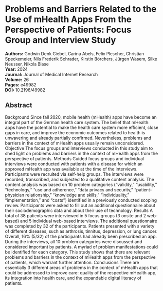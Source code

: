 # Problems and Barriers Related to the Use of mHealth Apps From the Perspective of Patients: Focus Group and Interview Study

**Authors:** Godwin Denk Giebel, Carina Abels, Felix Plescher, Christian Speckemeier, Nils Frederik Schrader, Kirstin Börchers, Jürgen Wasem, Silke Neusser, Nikola Blase  
**Year:** 2024  
**Journal:** Journal of Medical Internet Research  
**Volume:** 26  
**Pages:** e49982  
**DOI:** 10.2196/49982  

## Abstract
Background            Since fall 2020, mobile health (mHealth) apps have become an integral part of the German health care system. The belief that mHealth apps have the potential to make the health care system more efficient, close gaps in care, and improve the economic outcomes related to health is unwavering and already partially confirmed. Nevertheless, problems and barriers in the context of mHealth apps usually remain unconsidered.                                Objective            The focus groups and interviews conducted in this study aim to shed light on problems and barriers in the context of mHealth apps from the perspective of patients.                                Methods            Guided focus groups and individual interviews were conducted with patients with a disease for which an approved mHealth app was available at the time of the interviews. Participants were recruited via self-help groups. The interviews were recorded, transcribed, and subjected to a qualitative content analysis. The content analysis was based on 10 problem categories (“validity,” “usability,” “technology,” “use and adherence,” “data privacy and security,” “patient-physician relationship,” “knowledge and skills,” “individuality,” “implementation,” and “costs”) identified in a previously conducted scoping review. Participants were asked to fill out an additional questionnaire about their sociodemographic data and about their use of technology.                                Results            A total of 38 patients were interviewed in 5 focus groups (3 onsite and 2 web-based) and 5 individual web-based interviews. The additional questionnaire was completed by 32 of the participants. Patients presented with a variety of different diseases, such as arthrosis, tinnitus, depression, or lung cancer. Overall, 16% (5/32) of the participants had already been prescribed an app. During the interviews, all 10 problem categories were discussed and considered important by patients. A myriad of problem manifestations could be identified for each category. This study shows that there are relevant problems and barriers in the context of mHealth apps from the perspective of patients, which warrant further attention.                                Conclusions            There are essentially 3 different areas of problems in the context of mHealth apps that could be addressed to improve care: quality of the respective mHealth app, its integration into health care, and the expandable digital literacy of patients.

